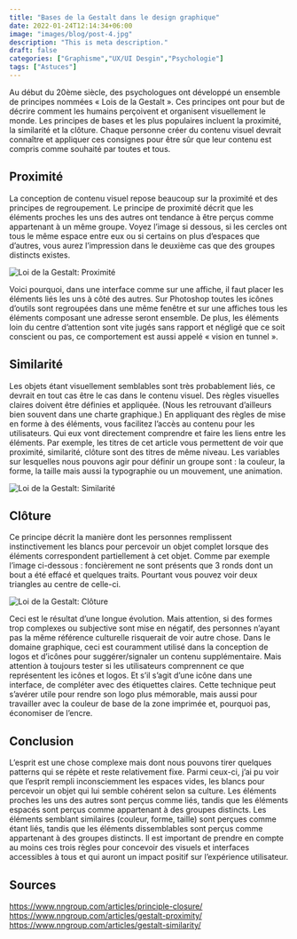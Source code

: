 ```yaml
---
title: "Bases de la Gestalt dans le design graphique"
date: 2022-01-24T12:14:34+06:00
image: "images/blog/post-4.jpg"
description: "This is meta description."
draft: false
categories: ["Graphisme","UX/UI Desgin","Psychologie"]
tags: ["Astuces"]
---
```


Au début du 20ème siècle, des psychologues ont développé un ensemble de principes nommées « Lois de la Gestalt ». Ces principes ont pour but de décrire comment les humains perçoivent et organisent visuellement le monde. Les principes de bases et les plus populaires incluent la proximité, la similarité et la clôture. Chaque personne créer du contenu visuel devrait connaître et appliquer ces consignes pour être sûr que leur contenu est compris comme souhaité par toutes et tous.

## Proximité

La conception de contenu visuel repose beaucoup sur la proximité et des principes de regroupement. Le principe de proximité décrit que les éléments proches les uns des autres ont tendance à être perçus comme appartenant à un même groupe. Voyez l’image si dessous, si les cercles ont tous le même espace entre eux ou si certains on plus d’espaces que d’autres, vous aurez l’impression dans le deuxième cas que des groupes distincts existes.

![Loi de la Gestalt: Proximité](/LabVeilTec-Hugo_website/blog/article-4-img2.jpg) 

Voici pourquoi, dans une interface comme sur une affiche, il faut placer les éléments liés les uns à côté des autres. Sur Photoshop toutes les icônes d’outils sont regroupées dans une même fenêtre et sur une affiches tous les éléments composant une adresse seront ensemble.
De plus, les éléments loin du centre d’attention sont vite jugés sans rapport et négligé que ce soit conscient ou pas, ce comportement est aussi appelé « vision en tunnel ». 

## Similarité

Les objets étant visuellement semblables sont très probablement liés, ce devrait en tout cas être le cas dans le contenu visuel. Des règles visuelles claires doivent être définies et appliquée. (Nous les retrouvant d’ailleurs bien souvent dans une charte graphique.) En appliquant des règles de mise en forme à des éléments, vous facilitez l’accès au contenu pour les utilisateurs. Qui eux vont directement comprendre et faire les liens entre les éléments. Par exemple, les titres de cet article vous permettent de voir que proximité, similarité, clôture sont des titres de même niveau.
Les variables sur lesquelles nous pouvons agir pour définir un groupe sont : la couleur, la forme, la taille mais aussi la typographie ou un mouvement, une animation.

![Loi de la Gestalt: Similarité](/LabVeilTec-Hugo_website/blog/article-4-img3.jpg)

## Clôture

Ce principe décrit la manière dont les personnes remplissent instinctivement les blancs pour percevoir un objet complet lorsque des éléments correspondent partiellement à cet objet. Comme par exemple l’image ci-dessous : foncièrement ne sont présents que 3 ronds dont un bout a été effacé et quelques traits. Pourtant vous pouvez voir deux triangles au centre de celle-ci.

![Loi de la Gestalt: Clôture](/LabVeilTec-Hugo_website/blog/article-4-img1.jpg) 

Ceci est le résultat d’une longue évolution. Mais attention, si des formes trop complexes ou subjective sont mise en négatif, des personnes n’ayant pas la même référence culturelle risquerait de voir autre chose.
Dans le domaine graphique, ceci est couramment utilisé dans la conception de logos et d’icônes pour suggérer/signaler un contenu supplémentaire. Mais attention à toujours tester si les utilisateurs comprennent ce que représentent les icônes et logos. Et s’il s’agit d’une icône dans une interface, de compléter avec des étiquettes claires.
Cette technique peut s’avérer utile pour rendre son logo plus mémorable, mais aussi pour travailler avec la couleur de base de la zone imprimée et, pourquoi pas, économiser de l’encre.


## Conclusion

L’esprit est une chose complexe mais dont nous pouvons tirer quelques patterns qui se répète et reste relativement fixe. Parmi ceux-ci, j’ai pu voir que l’esprit rempli inconsciemment les espaces vides, les blancs pour percevoir un objet qui lui semble cohérent selon sa culture. Les éléments proches les uns des autres sont perçus comme liés, tandis que les éléments espacés sont perçus comme appartenant à des groupes distincts. Les éléments semblant similaires (couleur, forme, taille) sont perçues comme étant liés, tandis que les éléments dissemblables sont perçus comme appartenant à des groupes distincts.
Il est important de prendre en compte au moins ces trois règles pour concevoir des visuels et interfaces accessibles à tous et qui auront un impact positif sur l’expérience utilisateur.


## Sources

https://www.nngroup.com/articles/principle-closure/
https://www.nngroup.com/articles/gestalt-proximity/
https://www.nngroup.com/articles/gestalt-similarity/
